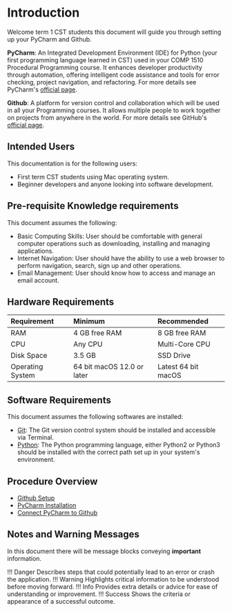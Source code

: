# Introduction

Welcome term 1 CST students this document will guide you through setting up your PyCharm and Github. 

**PyCharm**: An Integrated Development Environment (IDE) for Python (your first programming language learned in CST) used in your COMP 1510 Procedural Programming course. It enhances developer productivity through automation, offering intelligent code assistance and tools for error checking, project navigation, and refactoring​​. For more details see PyCharm's [official page](https://www.jetbrains.com/pycharm/learn/).

**Github**: A platform for version control and collaboration which will be used in all your Programming courses. It allows multiple people to work together on projects from anywhere in the world. For more details see GitHub's [official page](https://github.com/about).

## Intended Users

This documentation is for the following users:

- First term CST students using Mac operating system.
- Beginner developers and anyone looking into software development.

## Pre-requisite Knowledge requirements

This document assumes the following:

- Basic Computing Skills: User should be comfortable with general computer operations such as downloading, installing and managing applications.
- Internet Navigation: User should have the ability to use a web browser to perform navigation, search, sign up and other operations.
- Email Management: User should know how to access and manage an email account.

## Hardware Requirements
| **Requirement** | **Minimum** | **Recommended** |
| :-| :-| :-|
|RAM | 4 GB free RAM| 8 GB free RAM|
|CPU| Any CPU| Multi-Core CPU|
|Disk Space| 3.5 GB| SSD Drive|
|Operating System| 64 bit macOS 12.0 or later| Latest 64 bit macOS|

## Software Requirements

This document assumes the following softwares are installed:

- [Git](https://git-scm.com/): The Git version control system should be installed and accessible via Terminal.
- [Python](https://git-scm.com/): The Python programming language, either Python2 or Python3 should be installed with the correct path set up in your system's environment.

## Procedure Overview

- [Github Setup](githubSetup)
- [PyCharm Installation](pycharmInstallation)
- [Connect PyCharm to Github](connectPycharmToGithub)


## Notes and Warning Messages

In this document there will be message blocks conveying **important** information.

!!! Danger
    Describes steps that could potentially lead to an error or crash the application.
!!! Warning
    Highlights critical information to be understood before moving forward.
!!! Info
    Provides extra details or advice for ease of understanding or improvement.
!!! Success
    Shows the criteria or appearance of a successful outcome.